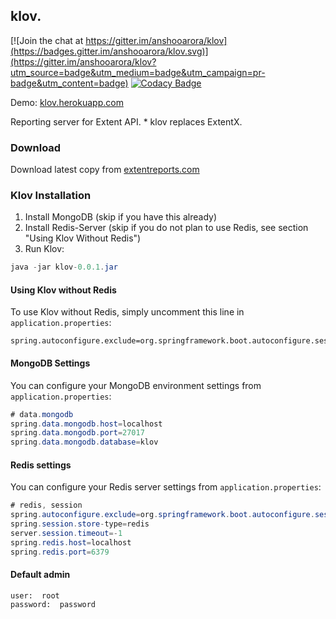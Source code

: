 ## klov.

[![Join the chat at https://gitter.im/anshooarora/klov](https://badges.gitter.im/anshooarora/klov.svg)](https://gitter.im/anshooarora/klov?utm_source=badge&utm_medium=badge&utm_campaign=pr-badge&utm_content=badge) [![Codacy Badge](https://api.codacy.com/project/badge/Grade/ee786f7b7f7f4947b4953398428efa18)](https://www.codacy.com/app/anshooarora/klov?utm_source=github.com&amp;utm_medium=referral&amp;utm_content=anshooarora/klov&amp;utm_campaign=Badge_Grade)

Demo:  [klov.herokuapp.com](http://klov.herokuapp.com)

Reporting server for Extent API. * klov replaces ExtentX.

### Download

Download latest copy from [extentreports.com](http://extentreports.com/community/)


### Klov Installation

1. Install MongoDB (skip if you have this already)
2. Install Redis-Server (skip if you do not plan to use Redis, see section "Using Klov Without Redis")
3. Run Klov:

```java
java -jar klov-0.0.1.jar
```

#### Using Klov without Redis

To use Klov without Redis, simply uncomment this line in `application.properties`:

```
spring.autoconfigure.exclude=org.springframework.boot.autoconfigure.session.SessionAutoConfiguration
```

#### MongoDB Settings

You can configure your MongoDB environment settings from `application.properties`:

```java
# data.mongodb
spring.data.mongodb.host=localhost
spring.data.mongodb.port=27017
spring.data.mongodb.database=klov
```

#### Redis settings

You can configure your Redis server settings from `application.properties`:

```java
# redis, session
spring.autoconfigure.exclude=org.springframework.boot.autoconfigure.session.SessionAutoConfiguration
spring.session.store-type=redis
server.session.timeout=-1
spring.redis.host=localhost
spring.redis.port=6379
```

#### Default admin

```
user:  root
password:  password
```
